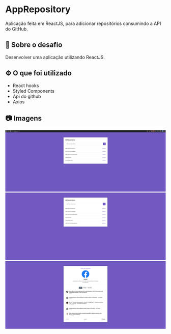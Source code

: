 # AppRepository
Aplicação feita em ReactJS, para adicionar repositórios consumindo a API do GitHub.


## :rocket: Sobre o desafio

Desenvolver uma aplicação utilizando ReactJS.

## :gear: O que foi utilizado
<ul>
  <li>React hooks</li>
  <li>Styled Components</li>
  <li>Api do github</li>
  <li>Axios</li>
</ul>

## :camera: Imagens

![GIF](img/AppRepository.gif)
![IMG1](img/1.png)
![IMG2](img/2.png)

